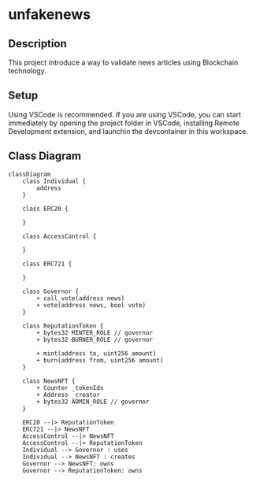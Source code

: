 # unfakenews

## Description

This project introduce a way to validate news articles using Blockchain technology.

## Setup
Using VSCode is recommended. If you are using VSCode, you can start immediately by opening the project folder in VSCode, installing Remote Development extension, and launchin the devcontainer in this workspace.


## Class Diagram

```mermaid
classDiagram
    class Individual {
        address
    }

    class ERC20 {

    }

    class AccessControl {

    }

    class ERC721 {

    }

    class Governor {
        + call_vote(address news)
        + vote(address news, bool vote)
    }

    class ReputationToken {
        + bytes32 MINTER_ROLE // governor
        + bytes32 BURNER_ROLE // governor

        + mint(address to, uint256 amount)
        + burn(address from, uint256 amount)
    }

    class NewsNFT {
        + Counter _tokenIds
        + Address _creator
        + bytes32 ADMIN_ROLE // governor
    }

    ERC20 --|> ReputationToken
    ERC721 --|> NewsNFT
    AccessControl --|> NewsNFT
    AccessControl --|> ReputationToken
    Individual --> Governor : uses
    Individual --> NewsNFT : creates
    Governor --> NewsNFT: owns
    Governor --> ReputationToken: owns
    

```
